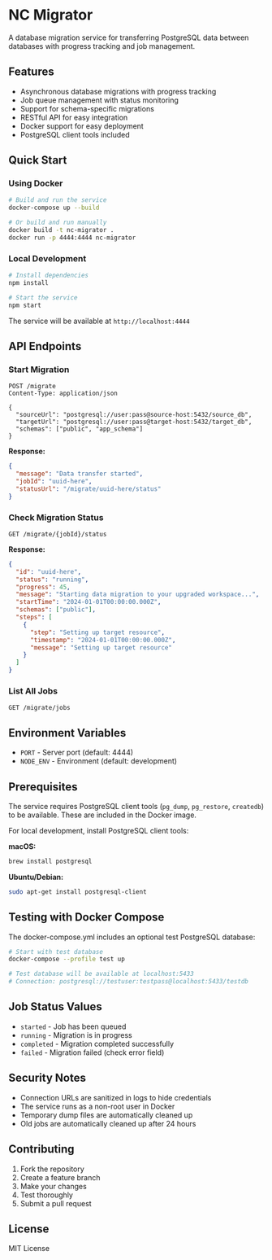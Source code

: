 # NC Migrator

A database migration service for transferring PostgreSQL data between databases with progress tracking and job management.

## Features

- Asynchronous database migrations with progress tracking
- Job queue management with status monitoring
- Support for schema-specific migrations
- RESTful API for easy integration
- Docker support for easy deployment
- PostgreSQL client tools included

## Quick Start

### Using Docker

```bash
# Build and run the service
docker-compose up --build

# Or build and run manually
docker build -t nc-migrator .
docker run -p 4444:4444 nc-migrator
```

### Local Development

```bash
# Install dependencies
npm install

# Start the service
npm start
```

The service will be available at `http://localhost:4444`

## API Endpoints

### Start Migration
```http
POST /migrate
Content-Type: application/json

{
  "sourceUrl": "postgresql://user:pass@source-host:5432/source_db",
  "targetUrl": "postgresql://user:pass@target-host:5432/target_db",
  "schemas": ["public", "app_schema"]
}
```

**Response:**
```json
{
  "message": "Data transfer started",
  "jobId": "uuid-here",
  "statusUrl": "/migrate/uuid-here/status"
}
```

### Check Migration Status
```http
GET /migrate/{jobId}/status
```

**Response:**
```json
{
  "id": "uuid-here",
  "status": "running",
  "progress": 45,
  "message": "Starting data migration to your upgraded workspace...",
  "startTime": "2024-01-01T00:00:00.000Z",
  "schemas": ["public"],
  "steps": [
    {
      "step": "Setting up target resource",
      "timestamp": "2024-01-01T00:00:00.000Z",
      "message": "Setting up target resource"
    }
  ]
}
```

### List All Jobs
```http
GET /migrate/jobs
```

## Environment Variables

- `PORT` - Server port (default: 4444)
- `NODE_ENV` - Environment (default: development)

## Prerequisites

The service requires PostgreSQL client tools (`pg_dump`, `pg_restore`, `createdb`) to be available. These are included in the Docker image.

For local development, install PostgreSQL client tools:

**macOS:**
```bash
brew install postgresql
```

**Ubuntu/Debian:**
```bash
sudo apt-get install postgresql-client
```

## Testing with Docker Compose

The docker-compose.yml includes an optional test PostgreSQL database:

```bash
# Start with test database
docker-compose --profile test up

# Test database will be available at localhost:5433
# Connection: postgresql://testuser:testpass@localhost:5433/testdb
```

## Job Status Values

- `started` - Job has been queued
- `running` - Migration is in progress
- `completed` - Migration completed successfully
- `failed` - Migration failed (check error field)

## Security Notes

- Connection URLs are sanitized in logs to hide credentials
- The service runs as a non-root user in Docker
- Temporary dump files are automatically cleaned up
- Old jobs are automatically cleaned up after 24 hours

## Contributing

1. Fork the repository
2. Create a feature branch
3. Make your changes
4. Test thoroughly
5. Submit a pull request

## License

MIT License 